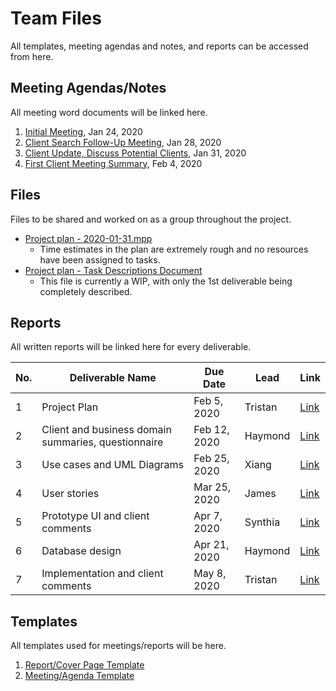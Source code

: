 # Team Files
All templates, meeting agendas and notes, and reports can be accessed from here.

## Meeting Agendas/Notes
All meeting word documents will be linked here.

1. [Initial Meeting](https://github.com/TristanTurcotte/sysdev_green/blob/master/res/meeting/001_Initial_Meeting.docx), Jan 24, 2020
2. [Client Search Follow-Up Meeting](https://github.com/TristanTurcotte/sysdev_green/blob/master/res/meeting/002_Client_Search.docx), Jan 28, 2020
3. [Client Update, Discuss Potential Clients](https://github.com/TristanTurcotte/sysdev_green/blob/master/res/meeting/003_Client_Updates.docx), Jan 31, 2020
4. [First Client Meeting Summary](), Feb 4, 2020

## Files
Files to be shared and worked on as a group throughout the project.

* [Project plan - 2020-01-31.mpp](https://github.com/TristanTurcotte/sysdev_green/blob/master/res/Project_Plan_-_2020-01-31.mpp)
   * Time estimates in the plan are extremely rough and no resources have been assigned to tasks.
* [Project plan - Task Descriptions Document](https://github.com/TristanTurcotte/sysdev_green/blob/master/res/Project_Plan_-_Task_Descriptions.pdf)
   * This file is currently a WIP, with only the 1st deliverable being completely described.

## Reports
All written reports will be linked here for every deliverable.

|No.|Deliverable Name|Due Date|Lead|Link
|---|----------------|--------|----|----|
|1  |Project Plan|Feb 5, 2020|Tristan|[Link](https://github.com/TristanTurcotte/sysdev_green/blob/master/res/reports/Deliverable_#1.pdf)
|2  |Client and business domain summaries, questionnaire|Feb 12, 2020|Haymond|[Link]()
|3  |Use cases and UML Diagrams|Feb 25, 2020|Xiang|[Link]()
|4  |User stories|Mar 25, 2020|James|[Link]()
|5  |Prototype UI and client comments|Apr 7, 2020|Synthia|[Link]()
|6  |Database design|Apr 21, 2020|Haymond|[Link]()
|7  |Implementation and client comments|May 8, 2020|Tristan|[Link]()

## Templates
All templates used for meetings/reports will be here.

1. [Report/Cover Page Template](https://docs.google.com/document/d/1OwhacH2FHw6TUT56dmdQ8gZMzO00ScpSv9P0zFT2nHw/edit?usp=sharing)
2. [Meeting/Agenda Template](https://docs.google.com/document/d/1Jr9nIwXakM2yRtO8-iuZ0q2T5qW9Tq6WGon1_e6_lBw/edit?usp=sharing)
